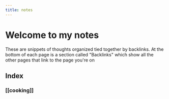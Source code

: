 ```yaml
---
title: notes
---
```

# Welcome to my notes

These are snippets of thoughts organized tied together by backlinks. At the bottom of each page is a section called "Backlinks" which show all the other pages that link to the page you're on  

## Index

### [[cooking]]
